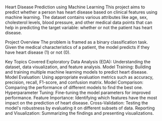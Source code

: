 Heart Disease Prediction using Machine Learning
This project aims to predict whether a person has heart disease based on clinical features using machine learning. The dataset contains various attributes like age, sex, cholesterol levels, blood pressure, and other medical data points that can help in predicting the target variable: whether or not the patient has heart disease.

Project Overview
The problem is framed as a binary classification task. Given the medical characteristics of a patient, the model predicts if they have heart disease (1) or not (0).

Key Topics Covered
Exploratory Data Analysis (EDA): Understanding the dataset, data visualization, and feature analysis.
Model Training: Building and training multiple machine learning models to predict heart disease.
Model Evaluation: Using appropriate evaluation metrics such as accuracy, precision, recall, F1-score, and confusion matrix.
Model Comparison: Comparing the performance of different models to find the best one.
Hyperparameter Tuning: Fine-tuning the model parameters for improved performance.
Feature Importance: Identifying which features have the most impact on the prediction of heart disease.
Cross-Validation: Testing the model's robustness by evaluating it on different subsets of data.
Reporting and Visualization: Summarizing the findings and presenting visualizations.
